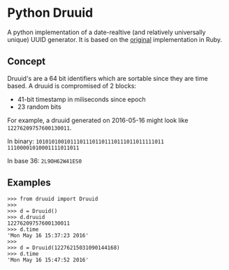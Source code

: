 # Python Druuid

A python implementation of a date-realtive (and relatively universally unique)
UUID generator. It is based on the [original][1] implementation in Ruby.

## Concept

Druuid's are a 64 bit identifiers which are sortable since they are time based.
A druuid is compromised of 2 blocks:
* 41-bit timestamp in miliseconds since epoch
* 23 random bits

For example, a druuid generated on 2016-05-16 might look like
`12276209757600130011`.

In binary: `10101010010111011101101110111011011111011 11100001010001111011011`

In base 36: `2L9OH62W41ES0`

## Examples

```
>>> from druuid import Druuid
>>>
>>> d = Druuid()
>>> d.druuid
12276209757600130011
>>> d.time
'Mon May 16 15:37:23 2016'
>>>
>>> d = Druuid(12276215031090144168)
>>> d.time
'Mon May 16 15:47:52 2016'
```

[1]: https://github.com/recurly/druuid
